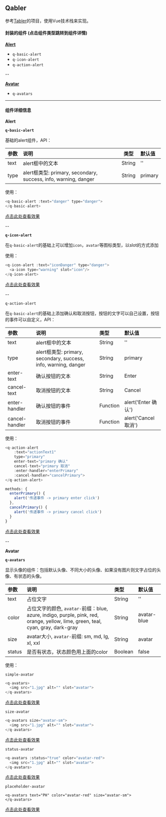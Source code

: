 ## Qabler

参考[Tabler](https://tabler.github.io/tabler/index.html)的项目，使用Vue技术栈来实现。

#### 封装的组件 (点击组件类型跳转到组件详情) 

**[Alert](#alert)**

- `q-basic-alert`
- `q-icon-alert`
- `q-action-alert`

--

**[Avatar](#avatar)**

- `q-avatars`

---

#### 组件详细信息

**<span id="alert">Alert</span>**

**`q-basic-alert`**

基础的alert组件，API：

|  参数   |      说明      |  类型 | 默认值 |
|:----------|:-------------|:------:|:-----|
| text | alert框中的文本  | String| '' |
| type |   alert框类型: primary, secondary, success, info, warning, danger   |  String | primary |

使用：

```javascript
<q-basic-alert :text="danger" type="danger">
</q-basic-alert>
```

[点击此处查看效果](http://47.98.159.8/picture-repo/vue-qabler/q-basic-avatar.jpeg)

--

**`q-icon-alert`**

在`q-basic-alert`的基础上可以增加`icon`，`avatar`等图标类型，以slot的方式添加

使用：

```javascript
<q-icon-alert :text="iconDanger" type="danger">
  <a-icon type="warning" slot="icon"/>
</q-icon-alert>
```

[点击此处查看效果](http://47.98.159.8/picture-repo/vue-qabler/q-icon-avatar.jpeg)

--

`q-action-alert`

在`q-basic-alert`的基础上添加确认和取消按钮，按钮的文字可以自己设置，按钮的事件可以自定义，API：

|  参数   |      说明      |  类型 | 默认值 |
|:----------|:-------------|:------|:-----|
| text | alert框中的文本  | String| '' |
| type |   alert框类型: primary, secondary, success, info, warning, danger   |  String | primary |
| enter-text | 确认按钮的文本 | String | Enter |
| cancel-text | 取消按钮的文本 | String | Cancel |
| enter-handler | 确认按钮的事件 | Function | alert('Enter 确认') |
| cancel-handler | 取消按钮的事件 | Function | alert('Cancel 取消') |

使用：

```javascript
<q-action-alert 
	:text="actionText1" 
	type="primary" 
	enter-text="primary 确认" 
	cancel-text="primary 取消" 
	:enter-handler="enterPrimary" 
	:cancel-handler="cancelPrimary">
</q-action-alert>

methods: {
  enterPrimary() {
    alert('传递事件 -> primary enter click')
  },
  cancelPrimary() {
    alert('传递事件 -> primary cancel click')
  }
}
```

[点击此处查看效果](http://47.98.159.8/picture-repo/vue-qabler/q-action-avatar.gif)

--

**<span id="avatar">Avatar</span>**

**`q-avatars`**

显示头像的组件：包括默认头像、不同大小的头像、如果没有图片则文字占位的头像、有状态的头像。

|  参数   |      说明      |  类型 | 默认值 |
|:----------|:-------------|:------|:-----|
| text | 占位文字  | String| '' |
| color |  占位文字的颜色, `avatar-`前缀：blue, azure, indigo, purple, pink, red, orange, yellow, lime, green, teal, cyan, gray, dark-gray  |  String | avatar-blue |
| size | avatar大小, `avatar-`前缀: sm, md, lg, xl, xxl | String | avatar |
| status | 是否有状态，状态颜色用上面的color | Boolean |false |

使用：

`simple-avatar`

```javascript
<q-avatars>
  <img src="1.jpg" alt="" slot="avatar">
</q-avatars>
```

[点击此处查看效果](http://47.98.159.8/picture-repo/vue-qabler/avatar-simple.png)

`size-avatar`

```javascript
<q-avatars size="avatar-sm">
  <img src="1.jpg" alt="" slot="avatar">
</q-avatars>
```

[点击此处查看效果](http://47.98.159.8/picture-repo/vue-qabler/avatar-size.png)

`status-avatar`

```javascript
<q-avatars :status="true" color="avatar-red">
  <img src="1.jpg" alt="" slot="avatar">
</q-avatars>
```

[点击此处查看效果](http://47.98.159.8/picture-repo/vue-qabler/avatar-status.png)

`placeholder-avatar`

```
<q-avatars text="PH" color="avatar-red" size="avatar-sm">
</q-avatars>
```

[点击此处查看效果](http://47.98.159.8/picture-repo/vue-qabler/avatar-placeholder.png)
